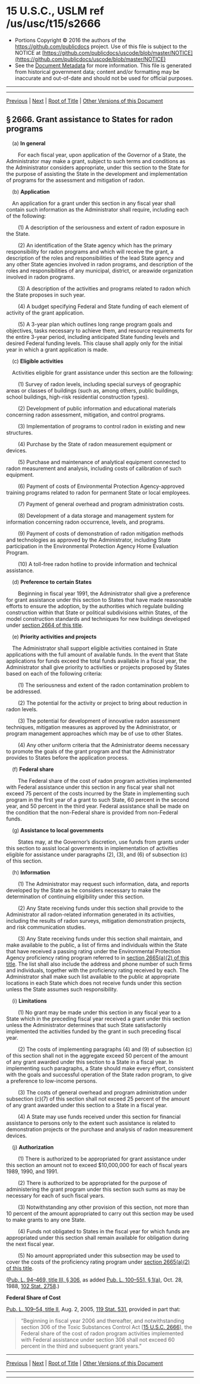 ---
---

# 15 U.S.C., USLM ref /us/usc/t15/s2666

* Portions Copyright © 2016 the authors of the https://github.com/publicdocs project.
  Use of this file is subject to the NOTICE at [https://github.com/publicdocs/uscode/blob/master/NOTICE](https://github.com/publicdocs/uscode/blob/master/NOTICE)
* See the [Document Metadata](././../../../../..//README.md) for more information.
  This file is generated from historical government data; content and/or formatting may be inaccurate and out-of-date and should not be used for official purposes.

----------
----------

[Previous](./../../../../..//us/usc/t15/ch53/schIII/m__us_usc_t15_s2665.md) | [Next](./../../../../..//us/usc/t15/ch53/schIII/m__us_usc_t15_s2667.md) | [Root of Title](./../../../../../) | [Other Versions of this Document](https://publicdocs.github.io/go/links?ns=uslm&ref=%2Fus%2Fusc%2Ft15%2Fs2666)

## § 2666. Grant assistance to States for radon programs

    (a) __In general__ 

        For each fiscal year, upon application of the Governor of a State, the Administrator may make a grant, subject to such terms and conditions as the Administrator considers appropriate, under this section to the State for the purpose of assisting the State in the development and implementation of programs for the assessment and mitigation of radon.

    (b) __Application__ 

    An application for a grant under this section in any fiscal year shall contain such information as the Administrator shall require, including each of the following:

        (1) A description of the seriousness and extent of radon exposure in the State.

        (2) An identification of the State agency which has the primary responsibility for radon programs and which will receive the grant, a description of the roles and responsibilities of the lead State agency and any other State agencies involved in radon programs, and description of the roles and responsibilities of any municipal, district, or areawide organization involved in radon programs.

        (3) A description of the activities and programs related to radon which the State proposes in such year.

        (4) A budget specifying Federal and State funding of each element of activity of the grant application.

        (5) A 3-year plan which outlines long range program goals and objectives, tasks necessary to achieve them, and resource requirements for the entire 3-year period, including anticipated State funding levels and desired Federal funding levels. This clause shall apply only for the initial year in which a grant application is made.

    (c) __Eligible activities__ 

    Activities eligible for grant assistance under this section are the following:

        (1) Survey of radon levels, including special surveys of geographic areas or classes of buildings (such as, among others, public buildings, school buildings, high-risk residential construction types).

        (2) Development of public information and educational materials concerning radon assessment, mitigation, and control programs.

        (3) Implementation of programs to control radon in existing and new structures.

        (4) Purchase by the State of radon measurement equipment or devices.

        (5) Purchase and maintenance of analytical equipment connected to radon measurement and analysis, including costs of calibration of such equipment.

        (6) Payment of costs of Environmental Protection Agency-approved training programs related to radon for permanent State or local employees.

        (7) Payment of general overhead and program administration costs.

        (8) Development of a data storage and management system for information concerning radon occurrence, levels, and programs.

        (9) Payment of costs of demonstration of radon mitigation methods and technologies as approved by the Administrator, including State participation in the Environmental Protection Agency Home Evaluation Program.

        (10) A toll-free radon hotline to provide information and technical assistance.

    (d) __Preference to certain States__ 

        Beginning in fiscal year 1991, the Administrator shall give a preference for grant assistance under this section to States that have made reasonable efforts to ensure the adoption, by the authorities which regulate building construction within that State or political subdivisions within States, of the model construction standards and techniques for new buildings developed under [section 2664 of this title][/us/usc/t15/s2664].

    (e) __Priority activities and projects__ 

    The Administrator shall support eligible activities contained in State applications with the full amount of available funds. In the event that State applications for funds exceed the total funds available in a fiscal year, the Administrator shall give priority to activities or projects proposed by States based on each of the following criteria:

        (1) The seriousness and extent of the radon contamination problem to be addressed.

        (2) The potential for the activity or project to bring about reduction in radon levels.

        (3) The potential for development of innovative radon assessment techniques, mitigation measures as approved by the Administrator, or program management approaches which may be of use to other States.

        (4) Any other uniform criteria that the Administrator deems necessary to promote the goals of the grant program and that the Administrator provides to States before the application process.

    (f) __Federal share__ 

        The Federal share of the cost of radon program activities implemented with Federal assistance under this section in any fiscal year shall not exceed 75 percent of the costs incurred by the State in implementing such program in the first year of a grant to such State, 60 percent in the second year, and 50 percent in the third year. Federal assistance shall be made on the condition that the non-Federal share is provided from non-Federal funds.

    (g) __Assistance to local governments__ 

        States may, at the Governor’s discretion, use funds from grants under this section to assist local governments in implementation of activities eligible for assistance under paragraphs (2), (3), and (6) of subsection (c) of this section.

    (h) __Information__ 

        (1) The Administrator may request such information, data, and reports developed by the State as he considers necessary to make the determination of continuing eligibility under this section.

        (2) Any State receiving funds under this section shall provide to the Administrator all radon-related information generated in its activities, including the results of radon surveys, mitigation demonstration projects, and risk communication studies.

        (3) Any State receiving funds under this section shall maintain, and make available to the public, a list of firms and individuals within the State that have received a passing rating under the Environmental Protection Agency proficiency rating program referred to in [section 2665(a)(2) of this title][/us/usc/t15/s2665/a/2]. The list shall also include the address and phone number of such firms and individuals, together with the proficiency rating received by each. The Administrator shall make such list available to the public at appropriate locations in each State which does not receive funds under this section unless the State assumes such responsibility.

    (i) __Limitations__ 

        (1) No grant may be made under this section in any fiscal year to a State which in the preceding fiscal year received a grant under this section unless the Administrator determines that such State satisfactorily implemented the activities funded by the grant in such preceding fiscal year.

        (2) The costs of implementing paragraphs (4) and (9) of subsection (c) of this section shall not in the aggregate exceed 50 percent of the amount of any grant awarded under this section to a State in a fiscal year. In implementing such paragraphs, a State should make every effort, consistent with the goals and successful operation of the State radon program, to give a preference to low-income persons.

        (3) The costs of general overhead and program administration under subsection (c)(7) of this section shall not exceed 25 percent of the amount of any grant awarded under this section to a State in a fiscal year.

        (4) A State may use funds received under this section for financial assistance to persons only to the extent such assistance is related to demonstration projects or the purchase and analysis of radon measurement devices.

    (j) __Authorization__ 

        (1) There is authorized to be appropriated for grant assistance under this section an amount not to exceed $10,000,000 for each of fiscal years 1989, 1990, and 1991.

        (2) There is authorized to be appropriated for the purpose of administering the grant program under this section such sums as may be necessary for each of such fiscal years.

        (3) Notwithstanding any other provision of this section, not more than 10 percent of the amount appropriated to carry out this section may be used to make grants to any one State.

        (4) Funds not obligated to States in the fiscal year for which funds are appropriated under this section shall remain available for obligation during the next fiscal year.

        (5) No amount appropriated under this subsection may be used to cover the costs of the proficiency rating program under [section 2665(a)(2) of this title][/us/usc/t15/s2665/a/2].

([Pub. L. 94–469, title III, § 306][/us/pl/94/469/s306], as added [Pub. L. 100–551, § 1(a)][/us/pl/100/551/s1/a], Oct. 28, 1988, [102 Stat. 2758][/us/stat/102/2758].)

 __Federal Share of Cost__ 

[Pub. L. 109–54, title II][/us/pl/109/54], Aug. 2, 2005, [119 Stat. 531][/us/stat/119/531], provided in part that: 

> “Beginning in fiscal year 2006 and thereafter, and notwithstanding section 306 of the Toxic Substances Control Act \[[15 U.S.C. 2666][/us/usc/t15/s2666]\], the Federal share of the cost of radon program activities implemented with Federal assistance under section 306 shall not exceed 60 percent in the third and subsequent grant years.”

----------

[Previous](./../../../../..//us/usc/t15/ch53/schIII/m__us_usc_t15_s2665.md) | [Next](./../../../../..//us/usc/t15/ch53/schIII/m__us_usc_t15_s2667.md) | [Root of Title](./../../../../../) | [Other Versions of this Document](https://publicdocs.github.io/go/links?ns=uslm&ref=%2Fus%2Fusc%2Ft15%2Fs2666)

----------
----------

[/us/usc/t15/s2664]: https://publicdocs.github.io/go/links?ns=uslm&ref=%2Fus%2Fusc%2Ft15%2Fs2664
[/us/usc/t15/s2665/a/2]: https://publicdocs.github.io/go/links?ns=uslm&ref=%2Fus%2Fusc%2Ft15%2Fs2665%2Fa%2F2
[/us/usc/t15/s2665/a/2]: https://publicdocs.github.io/go/links?ns=uslm&ref=%2Fus%2Fusc%2Ft15%2Fs2665%2Fa%2F2
[/us/pl/94/469/s306]: https://publicdocs.github.io/go/links?ns=uslm&ref=%2Fus%2Fpl%2F94%2F469%2Fs306
[/us/pl/100/551/s1/a]: https://publicdocs.github.io/go/links?ns=uslm&ref=%2Fus%2Fpl%2F100%2F551%2Fs1%2Fa
[/us/stat/102/2758]: https://publicdocs.github.io/go/links?ns=uslm&ref=%2Fus%2Fstat%2F102%2F2758
[/us/pl/109/54]: https://publicdocs.github.io/go/links?ns=uslm&ref=%2Fus%2Fpl%2F109%2F54
[/us/stat/119/531]: https://publicdocs.github.io/go/links?ns=uslm&ref=%2Fus%2Fstat%2F119%2F531
[/us/usc/t15/s2666]: https://publicdocs.github.io/go/links?ns=uslm&ref=%2Fus%2Fusc%2Ft15%2Fs2666



